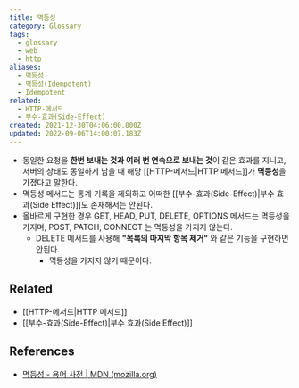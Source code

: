```yaml
---
title: 멱등성
category: Glossary
tags:
  - glossary
  - web
  - http
aliases:
  - 멱등성
  - 멱등성(Idempotent)
  - Idempotent
related:
  - HTTP-메서드
  - 부수-효과(Side-Effect)
created: 2021-12-30T04:06:00.000Z
updated: 2022-09-06T14:00:07.183Z
---
```


- 동일한 요청을 **한번 보내는 것과 여러 번 연속으로 보내는 것**이 같은 효과를 지니고, 서버의 상태도 동일하게 남을 때 해당 [[HTTP-메서드|HTTP 메서드]]가 **멱등성**을 가졌다고 말한다.
- 멱등성 메서드는 통계 기록을 제외하고 어떠한 [[부수-효과(Side-Effect)|부수 효과(Side Effect)]]도 존재해서는 안된다.
- 올바르게 구현한 경우 GET, HEAD, PUT, DELETE, OPTIONS 메서드는 멱등성을 가지며, POST, PATCH, CONNECT 는 멱등성을 가지지 않는다.
  - DELETE 메서드를 사용해 **"목록의 마지막 항목 제거"** 와 같은 기능을 구현하면 안된다.
    - 멱등성을 가지지 않기 때문이다.

## Related

- [[HTTP-메서드|HTTP 메서드]]
- [[부수-효과(Side-Effect)|부수 효과(Side Effect)]]

## References

- [멱등성 - 용어 사전 | MDN (mozilla.org)](https://developer.mozilla.org/ko/docs/Glossary/Idempotent)
